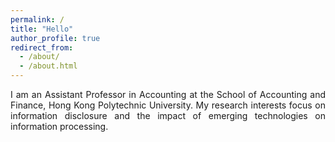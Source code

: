 ```yaml
---
permalink: /
title: "Hello"
author_profile: true
redirect_from: 
  - /about/
  - /about.html
---
```


<div style="text-align: justify">I am an Assistant Professor in Accounting at the School of Accounting and Finance, Hong Kong Polytechnic University. My research interests focus on information disclosure and the impact of emerging technologies on information processing.</div>&nbsp;
